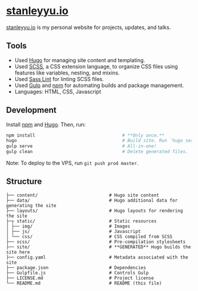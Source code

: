 [stanleyyu.io](https://stanleyyu.io)
====================================

[stanleyyu.io](https://stanleyyu.io) is my personal website for projects, updates, and talks.

## Tools
- Used [Hugo][hugo] for managing site content and templating.
- Used [SCSS][sass], a CSS extension language, to organize CSS files using features like variables, nesting, and mixins.
- Used [Sass Lint][sass-lint] for linting SCSS files.
- Used [Gulp][gulp] and [npm][node] for automating builds and package management.
- Languages: HTML, CSS, Javascript

## Development

Install [npm][node] and [Hugo][hugo]. Then, run:

```bash
npm install                                 # **Only once.**
hugo                                        # Build site. Run `hugo server` to serve on localhost:1313.
gulp serve                                  # All-in-one!
gulp clean                                  # Delete generated files.
```

Note: To deploy to the VPS, run `git push prod master`.

## Structure

```
├── content/                           # Hugo site content
├── data/                              # Hugo additional data for generating the site
├── layouts/                           # Hugo layouts for rendering the site
├─┬ static/                            # Static resources
│ ├── img/                             # Images
│ ├── js/                              # Javascript
│ └── css/                             # CSS compiled from SCSS
├── scss/                              # Pre-compilation stylesheets
├── site/                              # **GENERATED** Hugo builds the site here
├── config.yaml                        # Metadata associated with the site
├── package.json                       # Dependencies
├── Gulpfile.js                        # Controls Gulp
├── LICENSE.md                         # Project license
└── README.md                          # README (this file)
```

[gulp]: https://gulpjs.com/
[hugo]: https://gohugo.io/
[node]: https://nodejs.org/en/download/
[sass]: https://sass-lang.com/
[sass-lint]: https://github.com/sasstools/sass-lint
